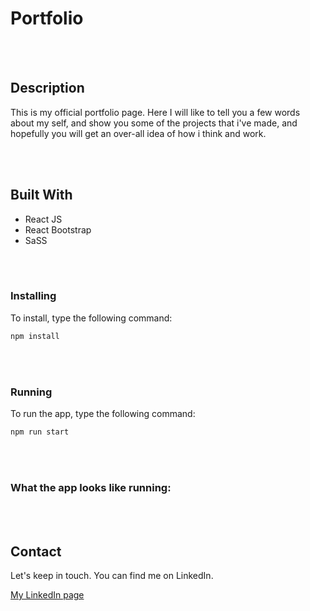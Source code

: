 
# Portfolio
<br> </br>


## Description

This is my official portfolio page. Here I will like to tell you a few words about my self, and show you some of the projects that i've made, and hopefully you will get an over-all idea of how i think and work. 

<br> </br>

## Built With

- React JS
- React Bootstrap
- SaSS

<br> </br>


### Installing

To install, type the following command: 

```bash
npm install
```

<br> </br>


### Running

To run the app, type the following command:

```bash
npm run start
```

<br> </br>


### What the app looks like running: 




<br> </br>


## Contact

Let's keep in touch. You can find me on LinkedIn.

[My LinkedIn page](https://www.linkedin.com/in/yunus-talay-324074191/)


